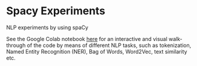 # Spacy Experiments

NLP experiments by using spaCy 

See the Google Colab notebook [here](https://github.com/SaikatPhys/Spacy-Experiments/blob/main/nlp-experiments.ipynb) for an interactive and visual walk-through of the code by means of different NLP tasks, such as tokenization, Named Entity Recognition (NER), Bag of Words, Word2Vec, text similarity etc.  

